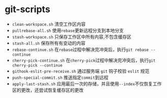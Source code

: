 # git-scripts

- `clean-workspace.sh` 清空工作区内容
- `pullrebase-all.sh` 使用`rebase`更新远程分支到本地分支
- `stash-workspace.sh` 只保存工作区中所有内容,不包含缓存区
- `stash-all.sh` 保存所有有变动的内容
- `rebase-continue.sh` 在`rebase`过程中解决完冲突后，执行`git rebase --continue`
- `cherry-pick-continue.sh` 在`cherry-pick`过程中解决完冲突后，执行`git cherry-pick --continue`
- `githook-eslit-pre-receive.sh` 通过服务端 `git` 钩子校验 `eslit` 规范
- `push-special-commit.sh` 推送指定`commit`到远程
- `apply-last-stash.sh` 应用最后一次的存储，并且使用`--index`不仅恢复工作区的更改，还尝试恢复缓存区的更改

